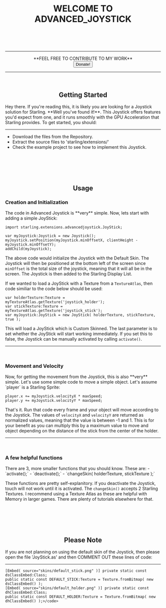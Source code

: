 <div align="center"> <h1>WELCOME TO ADVANCED_JOYSTICK<h1> </div>
<br/><br/>

<hr/>
<div align="center">**FEEL FREE TO CONTRIBUTE TO MY WORK**</div>
<div align="center">
<form action="https://www.paypal.com/cgi-bin/webscr" method="post" target="_top">
<input type="hidden" name="cmd" value="_donations">
<input type="hidden" name="business" value="joeandrewclover@hotmail.co.uk">
<input type="hidden" name="lc" value="GB">
<input type="hidden" name="item_name" value="SpringMissile">
<input type="hidden" name="no_note" value="0">
<input type="hidden" name="currency_code" value="GBP">
<input type="hidden" name="bn" value="PP-DonationsBF:btn_donateCC_LG.gif:NonHostedGuest">
<input type="submit" value="Donate!">
</form>
</div>
<hr/><br/>

<div align="center"><h2><strong>Getting Started</strong></h2></div>
Hey there. If you're reading this, it is likely you are looking for a Joystick solution for Starling. **Well you've 
found it!**. This Joystick offers features you'd expect from one, and it runs smoothly with the GPU Acceleration that 
Starling provides. To get started, you should:

----

- Download the files from the Repository.
- Extract the source files to 'starling/extensions/'
- Check the example project to see how to implement this Joystick.

<br/><br/><br/><br/>

<div align="center"><h2><strong>Usage</strong></h2></div>

<h3>Creation and Initialization</h3>
The code in Advanced Joystick is **very** simple. Now, lets start with adding a simple JoyStick:

<pre><code>import starling.extensions.advancedjoystick.JoyStick;

var myJoystick:Joystick = new Joystick();
myJoystick.setPosition(myJoystick.minOffsetX, clientHeight - myJoystick.minOffsetY);
addChild(myJoystick);
</code></pre>

The above code would initialize the Joystick with the Default Skin. The Joystick will then be positioned at the 
bottom left of the screen since `minOffset` is the total size of the joystick, meaning that it will all be in the 
screen. The Joystick is then added to the Starling Display List.

If we wanted to load a JoyStick with a Texture from a `TextureAtlas`, then code similiar to the code below should 
be used:

<pre><code>var holderTexture:Texture = myTextureAtlas.getTexture('joystick_holder');
var stickTexture:Texture = myTextureAtlas.getTexture('joystick_stick');
var myJoystick:JoyStick = new JoyStick( holderTexture, stickTexture, true );</code></pre>

This will load a JoyStick which is Custom Skinned. The last parameter is to set whether the JoyStick will start 
working immediately. If you set this to false, the Joystick can be manually activated by calling `activate()`.

----
<br/>
<h3>Movement and Velocity</h3>
Now, for getting the movement from the Joystick, this is also **very** simple. Let's use some simple code to move 
a simple object. Let's assume `player` is a Starling Sprite:

<pre><code>player.x += myJoystick.velocityX * maxSpeed;
player.y += myJoystick.velocityY * maxSpeed;
</code></pre>

That's it. Run that code every frame and your object will move according to the Joystick. The values of `velocityX` and 
`velocityY` are returned as normalized values, meaning that the value is between -1 and 1. This is for your benefit as 
you can multiply this by a maximum value to move and object depending on the distance of the stick from the center of 
the holder.

----
<br/>
<h3>A few helpful functions</h3>
There are 3, more smaller functions that you should know. These are:
- `activate();`
- `deactivate();`
- `changeSkin( holderTexture, stickTexture );`

These functions are pretty self-explanitory. If you deactivate the Joystick, touch will not work until it is activated. 
The `changeSkin()` accepts 2 Starling Textures. I recommend using a Texture Atlas as these are helpful with Memory in 
larger games. There are plenty of tutorials elsewhere for that.

<br/><br/><br/><br/>

<div align="center"><h2><strong>Please Note</strong></h2></div>
If you are not planning on using the default skin of the Joystick, then please open the file 'JoyStick.as' and then
COMMENT OUT these lines of code:

----

<pre><code>[Embed( source="skins/default_stick.png" )] private static const dsClassEmbed:Class;
public static const DEFAULT_STICK:Texture = Texture.fromBitmap( new dsClassEmbed() );
[Embed( source="skins/default_holder.png" )] private static const dhClassEmbed:Class;
public static const DEFAULT_HOLDER:Texture = Texture.fromBitmap( new dhClassEmbed() );>/code></pre>
